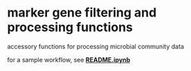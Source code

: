 # marker gene filtering and processing functions
accessory functions for processing microbial community data


for a sample workflow, see __[README.ipynb](https://github.com/itsmisterbrown/marker_gene_processing_scrips/blob/master/README.ipynb)__
